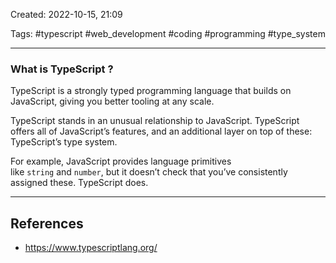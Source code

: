 Created:  2022-10-15,  21:09

Tags:  #typescript #web_development #coding #programming #type_system 

---

### What is TypeScript ?

TypeScript is a strongly typed programming language that builds on JavaScript, giving you better tooling at any scale.

TypeScript stands in an unusual relationship to JavaScript. TypeScript offers all of JavaScript’s features, and an additional layer on top of these: TypeScript’s type system.

For example, JavaScript provides language primitives like `string` and `number`, but it doesn’t check that you’ve consistently assigned these. TypeScript does.

---

## References
- https://www.typescriptlang.org/
